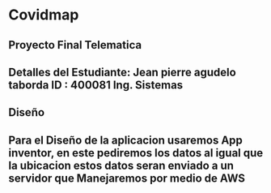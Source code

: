 # Covidmap
<h2>Proyecto Final  Telematica<h2/> 

Detalles del Estudiante:
Jean pierre agudelo taborda
ID :  400081
Ing. Sistemas

<h2>Diseño<h2/>
Para el Diseño de la aplicacion usaremos App inventor,
en este pediremos los datos al igual que la ubicacion
estos datos seran enviado a un servidor que Manejaremos por medio de AWS

